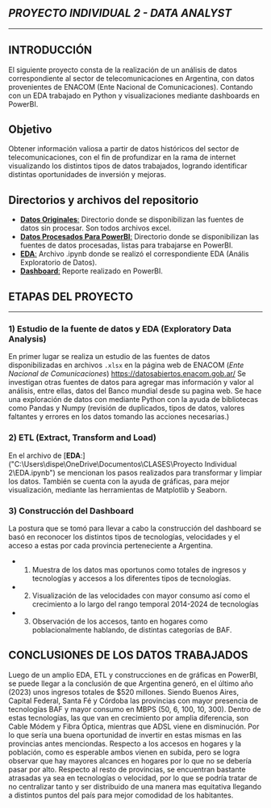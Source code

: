 ## **_PROYECTO INDIVIDUAL 2 - DATA ANALYST_**

---

## **INTRODUCCIÓN**

El siguiente proyecto consta de la realización de un análisis de datos correspondiente al sector de telecomunicaciones en Argentina, con datos provenientes de ENACOM (Ente Nacional de Comunicaciones). Contando con un EDA trabajado en Python y visualizaciones mediante dashboards en PowerBI.

## **Objetivo**

Obtener información valiosa a partir de datos históricos del sector de telecomunicaciones, con el fin de profundizar en la rama de internet visualizando los distintos tipos de datos trabajados, logrando identificar distintas oportunidades de inversión y mejoras.

## **Directorios y archivos del repositorio**

- [**Datos Originales**:](Datos) Directorio donde se disponibilizan las fuentes de datos sin procesar. Son todos archivos excel.
- [**Datos Procesados Para PowerBI**:](Datos%20Procesados%20Para%20PowerBI) Directorio donde se disponibilizan las fuentes de datos procesadas, listas para trabajarse en 
  PowerBI.
- [**EDA**:](EDA.ipynb) Archivo .ipynb donde se realizó el correspondiente EDA (Anális Exploratorio de Datos).
- [**Dashboard**:](PowerBI_ProyectoIndividual2.pbix) Reporte realizado en PowerBI.

## **ETAPAS DEL PROYECTO**

---

### **1) Estudio de la fuente de datos y EDA (Exploratory Data Analysis)**

En primer lugar se realiza un estudio de las fuentes de datos disponibilizadas en archivos `.xlsx` en la página web de ENACOM (_Ente Nacional de Comunicaciones_) https://datosabiertos.enacom.gob.ar/
Se investigan otras fuentes de datos para agregar mas información y valor al análisis, entre ellas, datos del Banco mundial desde su pagina web.
Se hace una exploración de datos con mediante Python con la ayuda de bibliotecas como Pandas y Numpy (revisión de duplicados, tipos de datos, valores faltantes y errores en los datos tomando las acciones necesarias.)

### **2) ETL (Extract, Transform and Load)**

En el archivo de [**EDA**:]("C:\Users\dispe\OneDrive\Documentos\CLASES\Proyecto Individual 2\EDA.ipynb") se mencionan los pasos realizados para transformar y limpiar los datos. También se cuenta con la ayuda de gráficas, para mejor visualización, mediante las herramientas de Matplotlib y Seaborn.

### **3) Construcción del Dashboard**

La postura que se tomó para llevar a cabo la construcción del dashboard se basó en reconocer los distintos tipos de tecnologías, velocidades y el acceso a estas por cada provincia perteneciente a Argentina.

- 1) Muestra de los datos mas oportunos como totales de ingresos y tecnologías y accesos a los diferentes tipos de tecnologías.
- 2) Visualización de las velocidades con mayor consumo así como el crecimiento a lo largo del rango temporal 2014-2024 de tecnologías
- 3) Observación de los accesos, tanto en hogares como poblacionalmente hablando, de distintas categorías de BAF.

## **CONCLUSIONES DE LOS DATOS TRABAJADOS**

Luego de un amplio EDA, ETL y construcciones en de gráficas en PowerBI, se puede llegar a la conclusión de que Argentina generó, en el último año (2023) unos ingresos totales de $520 millones. Siendo Buenos Aires, Capital Federal, Santa Fé y Córdoba las provincias con mayor presencia de tecnologías BAF y mayor consumo en MBPS (50, 6, 100, 10, 300). 
Dentro de estas tecnologías, las que van en crecimiento por amplia diferencia, son Cable Módem y Fibra Óptica, mientras que ADSL viene en disminución. Por lo que sería una buena oportunidad de invertir en estas mismas en las provincias antes menciondas.
Respecto a los accesos en hogares y la población, como es esperable ambos vienen en subida, pero se logra observar que hay mayores alcances en hogares por lo que no se debería pasar por alto. 
Respecto al resto de provincias, se encuentran bastante atrasadas ya sea en tecnologías o velocidad, por lo que se podría tratar de no centralizar tanto y ser distribuido de una manera mas equitativa llegando a distintos puntos del país para mejor comodidad de los habitantes.
